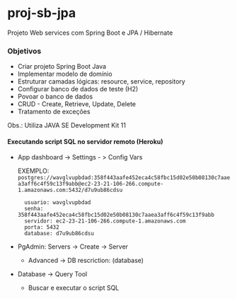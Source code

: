 # proj-sb-jpa

Projeto Web services com Spring Boot e JPA / Hibernate

### Objetivos

- Criar projeto Spring Boot Java
- Implementar modelo de domínio
- Estruturar camadas lógicas: resource, service, repository
- Configurar banco de dados de teste (H2)
- Povoar o banco de dados
- CRUD - Create, Retrieve, Update, Delete
- Tratamento de exceções

Obs.: Utiliza JAVA SE Development Kit 11


#### Executando script SQL no servidor remoto (Heroku)

- App dashboard -> Settings - > Config Vars

	EXEMPLO: 
		```postgres://wavglvupbdad:358f443aafe452eca4c58fbc15d02e50b08130c7aaea3aff6c4f59c13f9abb@ec2-23-21-106-266.compute-1.amazonaws.com:5432/d7u9ub86cdsu```

		usuario: wavglvupbdad
		senha: 358f443aafe452eca4c58fbc15d02e50b08130c7aaea3aff6c4f59c13f9abb
		servidor: ec2-23-21-106-266.compute-1.amazonaws.com
		porta: 5432
		database: d7u9ub86cdsu
    
- PgAdmin: Servers -> Create -> Server
  - Advanced -> DB rescriction: (database)
    
- Database -> Query Tool
  - Buscar e executar o script SQL
